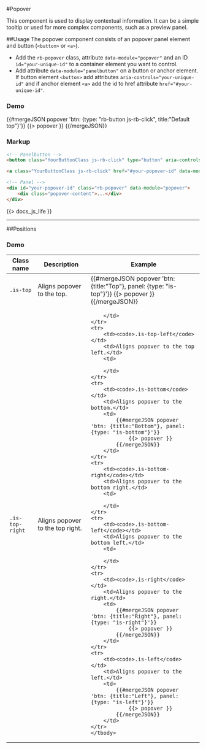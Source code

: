 #Popover
<p class="docs-intro">This component is used to display contextual information. It can be a simple tooltip or used for more complex components, such as a preview panel.</p>

##Usage
The popover component consists of an popover panel element and button (`<button>` or `<a>`).

- Add the `rb-popover` class, attribute `data-module="popover"` and an ID `id="your-unique-id"` to a container element you want to control.
- Add attribute `data-module="panelbutton"` on a button or anchor element. If button element `<button>` add attributes `aria-controls="your-unique-id"` and if
anchor element `<a>` add the id to href attribute `href="#your-unique-id"`.

<h3 class="docs-example-title">Demo</h3>
<div class="docs-example">
    {{#mergeJSON popover 'btn: {type: "rb-button js-rb-click", title:"Default top"}'}}
        {{> popover }}
    {{/mergeJSON}}
</div>

<h3 class="docs-example-title">Markup</h3>

```html
<!-- Panelbutton -->
<button class="YourButtonClass js-rb-click" type="button" aria-controls="your-popover-id" data-module="panelbutton">Panel Button</button>

<a class="YourButtonClass js-rb-click" href="#your-popover-id" data-module="panelbutton">Panel Anchor button</a>

<!-- Panel -->
<div id="your-popover-id" class="rb-popover" data-module="popover">
    <div class="popover-content">...</div>
</div>
```

{{> docs_js_life }}

<hr>

##Positions

<h3 class="docs-example-title">Demo</h3>

<table>
    <thead>
    <tr>
        <th>Class name</th>
        <th>Description</th>
        <th>Example</th>
    </tr>
    </thead>
    <tbody>
    <tr>
        <td><code>.is-top</code></td>
        <td>Aligns popover to the top.</td>
        <td>
            {{#mergeJSON popover 'btn: {title:"Top"}, panel: {type: "is-top"}'}}
                {{> popover }}
            {{/mergeJSON}}
        </td>
    </tr>
    <tr>
        <td><code>.is-top-right</code></td>
        <td>Aligns popover to the top right.</td>
        <td>

        </td>
    </tr>
    <tr>
        <td><code>.is-top-left</code></td>
        <td>Aligns popover to the top left.</td>
        <td>

        </td>
    </tr>
    <tr>
        <td><code>.is-bottom</code></td>
        <td>Aligns popover to the bottom.</td>
        <td>
            {{#mergeJSON popover 'btn: {title:"Bottom"}, panel: {type: "is-bottom"}'}}
                {{> popover }}
            {{/mergeJSON}}
        </td>
    </tr>
    <tr>
        <td><code>.is-bottom-right</code></td>
        <td>Aligns popover to the bottom right.</td>
        <td>

        </td>
    </tr>
    <tr>
        <td><code>.is-bottom-left</code></td>
        <td>Aligns popover to the bottom left.</td>
        <td>

        </td>
    </tr>
    <tr>
        <td><code>.is-right</code></td>
        <td>Aligns popover to the right.</td>
        <td>
            {{#mergeJSON popover 'btn: {title:"Right"}, panel: {type: "is-right"}'}}
                {{> popover }}
            {{/mergeJSON}}
        </td>
    </tr>
    <tr>
        <td><code>.is-left</code></td>
        <td>Aligns popover to the left.</td>
        <td>
            {{#mergeJSON popover 'btn: {title:"Left"}, panel: {type: "is-left"}'}}
                {{> popover }}
            {{/mergeJSON}}
        </td>
    </tr>
    </tbody>
</table>


